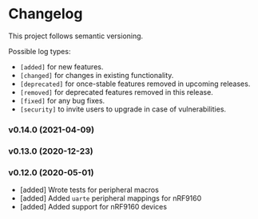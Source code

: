 # Changelog

This project follows semantic versioning.

Possible log types:

- `[added]` for new features.
- `[changed]` for changes in existing functionality.
- `[deprecated]` for once-stable features removed in upcoming releases.
- `[removed]` for deprecated features removed in this release.
- `[fixed]` for any bug fixes.
- `[security]` to invite users to upgrade in case of vulnerabilities.

### v0.14.0 (2021-04-09)

### v0.13.0 (2020-12-23)

### v0.12.0 (2020-05-01)

- [added] Wrote tests for peripheral macros
- [added] Added `uarte` peripheral mappings for nRF9160
- [added] Added support for nRF9160 devices
